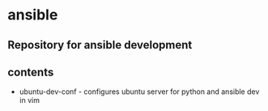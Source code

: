 # ansible
Repository for ansible development
---
## contents
- ubuntu-dev-conf - configures ubuntu server for python and ansible dev in vim
